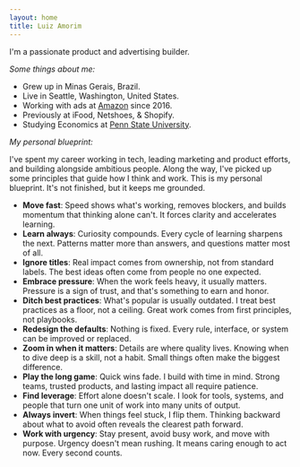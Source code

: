 ```yaml
---
layout: home
title: Luiz Amorim
---
```


I'm a passionate product and advertising builder.

_Some things about me:_

- Grew up in Minas Gerais, Brazil.
- Live in Seattle, Washington, United States.
- Working with ads at [Amazon](https://www.linkedin.com/in/luizamorim/) since 2016.
- Previously at iFood, Netshoes, & Shopify.
- Studying Economics at [Penn State University](https://www.psu.edu/).

_My personal blueprint:_

I've spent my career working in tech, leading marketing and product efforts, and building alongside ambitious people. Along the way, I've picked up some principles that guide how I think and work. This is my personal blueprint. It's not finished, but it keeps me grounded.

- **Move fast**: Speed shows what's working, removes blockers, and builds momentum that thinking alone can't. It forces clarity and accelerates learning.
- **Learn always**: Curiosity compounds. Every cycle of learning sharpens the next. Patterns matter more than answers, and questions matter most of all.
- **Ignore titles**: Real impact comes from ownership, not from standard labels. The best ideas often come from people no one expected.
- **Embrace pressure**: When the work feels heavy, it usually matters. Pressure is a sign of trust, and that's something to earn and honor.
- **Ditch best practices**: What's popular is usually outdated. I treat best practices as a floor, not a ceiling. Great work comes from first principles, not playbooks.
- **Redesign the defaults**: Nothing is fixed. Every rule, interface, or system can be improved or replaced.
- **Zoom in when it matters**: Details are where quality lives. Knowing when to dive deep is a skill, not a habit. Small things often make the biggest difference.
- **Play the long game**: Quick wins fade. I build with time in mind. Strong teams, trusted products, and lasting impact all require patience.
- **Find leverage**: Effort alone doesn't scale. I look for tools, systems, and people that turn one unit of work into many units of output.
- **Always invert**: When things feel stuck, I flip them. Thinking backward about what to avoid often reveals the clearest path forward.
- **Work with urgency**: Stay present, avoid busy work, and move with purpose. Urgency doesn't mean rushing. It means caring enough to act now. Every second counts.

